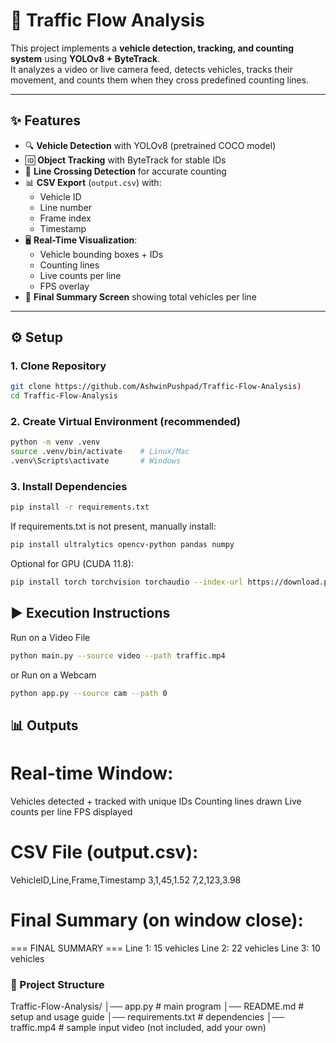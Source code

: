 # 🚦 Traffic Flow Analysis

This project implements a **vehicle detection, tracking, and counting system** using **YOLOv8 + ByteTrack**.  
It analyzes a video or live camera feed, detects vehicles, tracks their movement, and counts them when they cross predefined counting lines.

---

## ✨ Features
- 🔍 **Vehicle Detection** with YOLOv8 (pretrained COCO model)  
- 🆔 **Object Tracking** with ByteTrack for stable IDs  
- 📏 **Line Crossing Detection** for accurate counting  
- 📊 **CSV Export** (`output.csv`) with:
  - Vehicle ID  
  - Line number  
  - Frame index  
  - Timestamp  
- 🖥️ **Real-Time Visualization**:
  - Vehicle bounding boxes + IDs  
  - Counting lines  
  - Live counts per line  
  - FPS overlay  
- 📝 **Final Summary Screen** showing total vehicles per line  

---

## ⚙️ Setup

### 1. Clone Repository
```bash
git clone https://github.com/AshwinPushpad/Traffic-Flow-Analysis)
cd Traffic-Flow-Analysis
```

### 2. Create Virtual Environment (recommended)
```bash
python -m venv .venv
source .venv/bin/activate    # Linux/Mac
.venv\Scripts\activate       # Windows
```
### 3. Install Dependencies
```bash
pip install -r requirements.txt
```
If requirements.txt is not present, manually install:
```bash
pip install ultralytics opencv-python pandas numpy
```
Optional for GPU (CUDA 11.8):
```bash
pip install torch torchvision torchaudio --index-url https://download.pytorch.org/whl/cu118
```

## ▶️ Execution Instructions
Run on a Video File
```bash
python main.py --source video --path traffic.mp4
```
or
Run on a Webcam
```bash
python app.py --source cam --path 0
```
## 📊 Outputs
# Real-time Window:
Vehicles detected + tracked with unique IDs
Counting lines drawn
Live counts per line
FPS displayed

# CSV File (output.csv):
VehicleID,Line,Frame,Timestamp
3,1,45,1.52
7,2,123,3.98

# Final Summary (on window close):
=== FINAL SUMMARY ===
Line 1: 15 vehicles
Line 2: 22 vehicles
Line 3: 10 vehicles

### 📂 Project Structure
Traffic-Flow-Analysis/
│── app.py              # main program
│── README.md           # setup and usage guide
│── requirements.txt    # dependencies
│── traffic.mp4         # sample input video (not included, add your own)
